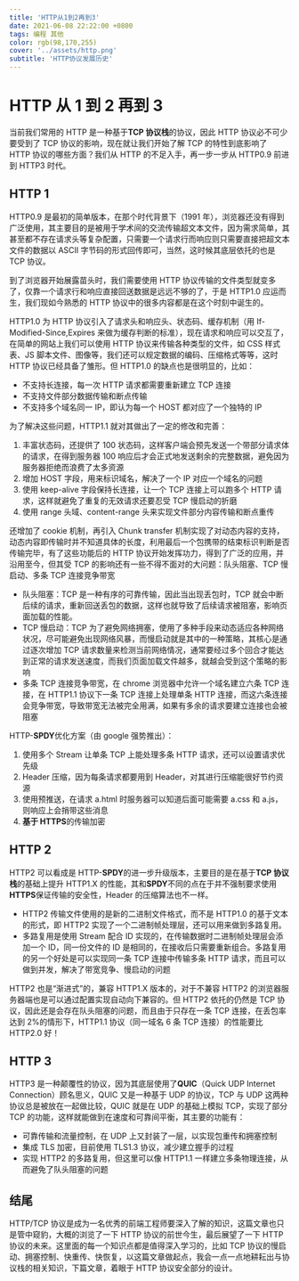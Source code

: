 ```yaml
---
title: 'HTTP从1到2再到3'
date: 2021-06-08 22:22:00 +0800
tags: 编程 其他
color: rgb(98,170,255)
cover: '../assets/http.png'
subtitle: 'HTTP协议发展历史'
---
```


# HTTP 从 1 到 2 再到 3

当前我们常用的 HTTP 是一种基于**TCP 协议栈**的协议，因此 HTTP 协议必不可少要受到了 TCP 协议的影响，现在就让我们开始了解 TCP 的特性到底影响了 HTTP 协议的哪些方面？我们从 HTTP 的不足入手，再一步一步从 HTTP0.9 前进到 HTTP3 时代。

## HTTP 1

HTTP0.9 是最初的简单版本，在那个时代背景下（1991 年），浏览器还没有得到广泛使用，其主要目的是被用于学术间的交流传输超文本文件，因为需求简单，其甚至都不存在请求头等复杂配置，只需要一个请求行而响应则只需要直接把超文本文件的数据以 ASCII 字节码的形式回传即可，当然，这时候其底层依托的也是 TCP 协议。

到了浏览器开始展露苗头时，我们需要使用 HTTP 协议传输的文件类型就变多了，仅靠一个请求行和响应直接回送数据是远远不够的了，于是 HTTP1.0 应运而生，我们现如今熟悉的 HTTP 协议中的很多内容都是在这个时刻中诞生的。

HTTP1.0 为 HTTP 协议引入了请求头和响应头、状态码、缓存机制（用 If-Modified-Since,Expires 来做为缓存判断的标准），现在请求和响应可以交互了，在简单的网站上我们可以使用 HTTP 协议来传输各种类型的文件，如 CSS 样式表、JS 脚本文件、图像等，我们还可以规定数据的编码、压缩格式等等，这时 HTTP 协议已经具备了雏形。但 HTTP1.0 的缺点也是很明显的，比如：

- 不支持长连接，每一次 HTTP 请求都需要重新建立 TCP 连接
- 不支持文件部分数据传输和断点传输
- 不支持多个域名同一 IP，即认为每一个 HOST 都对应了一个独特的 IP

为了解决这些问题，HTTP1.1 就对其做出了一定的修改和完善：

1. 丰富状态码，还提供了 100 状态码，这样客户端会预先发送一个带部分请求体的请求，在得到服务器 100 响应后才会正式地发送剩余的完整数据，避免因为服务器拒绝而浪费了太多资源
2. 增加 HOST 字段，用来标识域名，解决了一个 IP 对应一个域名的问题
3. 使用 keep-alive 字段保持长连接，让一个 TCP 连接上可以跑多个 HTTP 请求，这样就避免了重复的无效请求还要忍受 TCP 慢启动的折磨
4. 使用 range 头域、content-range 头来实现文件部分内容传输和断点重传

还增加了 cookie 机制，再引入 Chunk transfer 机制实现了对动态内容的支持，动态内容即传输时并不知道具体的长度，利用最后一个包携带的结束标识判断是否传输完毕，有了这些功能后的 HTTP 协议开始发挥功力，得到了广泛的应用，并沿用至今，但其受 TCP 的影响还有一些不得不面对的大问题：队头阻塞、TCP 慢启动、多条 TCP 连接竞争带宽

- 队头阻塞：TCP 是一种有序的可靠传输，因此当出现丢包时，TCP 就会中断后续的请求，重新回送丢包的数据，这样也就导致了后续请求被阻塞，影响页面加载的性能。
- TCP 慢启动：TCP 为了避免网络拥塞，使用了多种手段来动态适应各种网络状况，尽可能避免出现网络风暴，而慢启动就是其中的一种策略，其核心是通过逐次增加 TCP 请求数量来检测当前网络情况，通常要经过多个回合才能达到正常的请求发送速度，而我们页面加载文件越多，就越会受到这个策略的影响
- 多条 TCP 连接竞争带宽，在 chrome 浏览器中允许一个域名建立六条 TCP 连接，在 HTTP1.1 协议下一条 TCP 连接上处理单条 HTTP 连接，而这六条连接会竞争带宽，导致带宽无法被完全用满，如果有多余的请求要建立连接也会被阻塞

HTTP-**SPDY**优化方案（由 google 强势推出）：

1. 使用多个 Stream 让单条 TCP 上能处理多条 HTTP 请求，还可以设置请求优先级
2. Header 压缩，因为每条请求都要用到 Header，对其进行压缩能很好节约资源
3. 使用预推送，在请求 a.html 时服务器可以知道后面可能需要 a.css 和 a.js，则响应上会捎带这些消息
4. **基于 HTTPS**的传输加密

## HTTP 2

HTTP2 可以看成是 HTTP-**SPDY**的进一步升级版本，主要目的是在基于**TCP 协议栈**的基础上提升 HTTP1.X 的性能，其和**SPDY**不同的点在于并不强制要求使用**HTTPS**保证传输的安全性，Header 的压缩算法也不一样。

- HTTP2 传输文件使用的是新的二进制文件格式，而不是 HTTP1.0 的基于文本的形式，即 HTTP2 实现了一个二进制帧处理层，还可以用来做到多路复用。
- 多路复用是使用 Stream 配合 ID 实现的，在传输数据时二进制帧处理层会添加一个 ID，同一份文件的 ID 是相同的，在接收后只需要重新组合。多路复用的另一个好处是可以实现同一条 TCP 连接中传输多条 HTTP 请求，而且可以做到并发，解决了带宽竞争、慢启动的问题

HTTP2 也是“渐进式”的，兼容 HTTP1.X 版本的，对于不兼容 HTTP2 的浏览器服务器端也是可以通过配置实现自动向下兼容的。但 HTTP2 依托的仍然是 TCP 协议，因此还是会存在队头阻塞的问题，而且由于只存在一条 TCP 连接，在丢包率达到 2%的情形下，HTTP1.1 协议（同一域名 6 条 TCP 连接）的性能要比 HTTP2.0 好！

## HTTP 3

HTTP3 是一种颠覆性的协议，因为其底层使用了**QUIC**（Quick UDP Internet Connection）顾名思义，QUIC 又是一种基于 UDP 的协议，TCP 与 UDP 这两种协议总是被放在一起做比较，QUIC 就是在 UDP 的基础上模拟 TCP，实现了部分 TCP 的功能，这样就能做到在速度和可靠间平衡，其主要的功能有：

- 可靠传输和流量控制，在 UDP 上又封装了一层，以实现包重传和拥塞控制
- 集成 TLS 加密，目前使用 TLS1.3 协议，减少建立握手的过程
- 实现 HTTP2 的多路复用，但这里可以像 HTTP1.1 一样建立多条物理连接，从而避免了队头阻塞的问题

## 结尾

HTTP/TCP 协议是成为一名优秀的前端工程师要深入了解的知识，这篇文章也只是管中窥豹，大概的浏览了一下 HTTP 协议的前世今生，最后展望了一下 HTTP 协议的未来。这里面的每一个知识点都是值得深入学习的，比如 TCP 协议的慢启动、拥塞控制、快重传、快恢复，以这篇文章做起点，我会一点一点地耕耘出与协议栈的相关知识，下篇文章，着眼于 HTTP 协议安全部分的设计。
